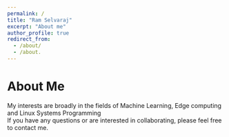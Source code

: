 ```yaml
---
permalink: /
title: "Ram Selvaraj"
excerpt: "About me"
author_profile: true
redirect_from: 
  - /about/
  - /about.
---
```

About Me
======
  My interests are broadly in the fields of Machine Learning, Edge computing and Linux Systems Programming<br>
  If you have any questions or are interested in collaborating, please feel free to contact me.

<!-- Education -->
<!-- ====== -->

<!-- * PES University - -->
<!--   * B.Tech in Computer Science & Engineering -->
<!--   * 2020-present -->

<!-- * Royale Concorde International School - -->
<!--   * 12th Grade - CBSE -->
<!--   * 2018-2020 -->

<!-- * CMR National Public School - -->
<!--   * 10th Grade - CBSE -->
<!--   * 2005-2018 -->

<!-- Experience -->
<!-- ------ -->
<!-- * Intern (Wipro) -->
<!--   * 06/2023 - 11/2023 -->

<!-- * Software Trainee (Logituit) -->
<!--   * 02/2024 - present -->

<!-- Awards -->
<!-- ------ -->
<!-- * IBMz Datathon - 1st Place -->
<!--   * Built an Emotion Classifier using Tensorflow, which was hosted and ran on the IBMz cloud platform. -->

<!-- * HackNight Open Source Hackathon - 3rd Place -->
<!--   * Open Source Hackathon, contributed to multiple repositories in varying tech stacks including Python, C and Javascript. -->
  
<!-- * MRD Scholarship Award - 6th Semester -->
<!--   * Awarded to the top 90 students in the department. -->

<!-- * Distinction Award - 5th Semester -->
<!--   * Awarded to the top 25% students in the department. -->
  
